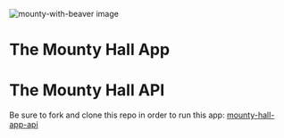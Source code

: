 ![mounty-with-beaver image](https://i.imgur.com/fpSzJsN.png)
# The Mounty Hall App

# The Mounty Hall API
Be sure to fork and clone this repo in order to run this app:
[mounty-hall-app-api](https://github.com/DavidRMorphew/mounty-hall-app-api)